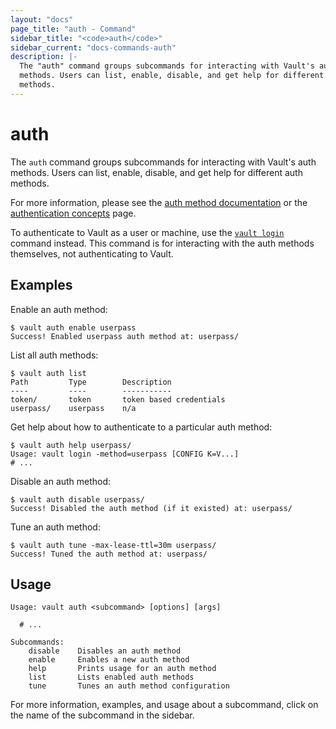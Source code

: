 ```yaml
---
layout: "docs"
page_title: "auth - Command"
sidebar_title: "<code>auth</code>"
sidebar_current: "docs-commands-auth"
description: |-
  The "auth" command groups subcommands for interacting with Vault's auth
  methods. Users can list, enable, disable, and get help for different auth
  methods.
---
```


# auth

The `auth` command groups subcommands for interacting with Vault's auth methods.
Users can list, enable, disable, and get help for different auth methods.

For more information, please see the [auth method
documentation](/docs/auth/index.html) or the [authentication
concepts](/docs/concepts/auth.html) page.

To authenticate to Vault as a user or machine, use the [`vault login`](/docs/commands/login.html) command instead. This command is for
interacting with the auth methods themselves, not authenticating to Vault.

## Examples

Enable an auth method:

```text
$ vault auth enable userpass
Success! Enabled userpass auth method at: userpass/
```

List all auth methods:

```text
$ vault auth list
Path         Type        Description
----         ----        -----------
token/       token       token based credentials
userpass/    userpass    n/a
```

Get help about how to authenticate to a particular auth method:

```text
$ vault auth help userpass/
Usage: vault login -method=userpass [CONFIG K=V...]
# ...
```

Disable an auth method:

```text
$ vault auth disable userpass/
Success! Disabled the auth method (if it existed) at: userpass/
```

Tune an auth method:

```text
$ vault auth tune -max-lease-ttl=30m userpass/
Success! Tuned the auth method at: userpass/
```

## Usage

```text
Usage: vault auth <subcommand> [options] [args]

  # ...

Subcommands:
    disable    Disables an auth method
    enable     Enables a new auth method
    help       Prints usage for an auth method
    list       Lists enabled auth methods
    tune       Tunes an auth method configuration
```

For more information, examples, and usage about a subcommand, click on the name
of the subcommand in the sidebar.
